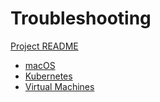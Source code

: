# Troubleshooting

[Project README](../../README.md)

- [macOS](macos.md)
- [Kubernetes](kubernetes.md)
- [Virtual Machines](virtualmachines.md)
